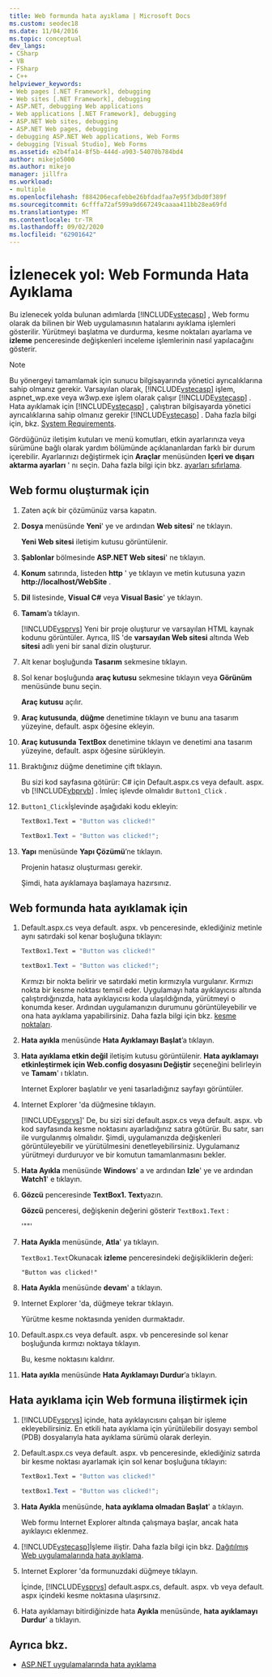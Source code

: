 ```yaml
---
title: Web formunda hata ayıklama | Microsoft Docs
ms.custom: seodec18
ms.date: 11/04/2016
ms.topic: conceptual
dev_langs:
- CSharp
- VB
- FSharp
- C++
helpviewer_keywords:
- Web pages [.NET Framework], debugging
- Web sites [.NET Framework], debugging
- ASP.NET, debugging Web applications
- Web applications [.NET Framework], debugging
- ASP.NET Web sites, debugging
- ASP.NET Web pages, debugging
- debugging ASP.NET Web applications, Web Forms
- debugging [Visual Studio], Web Forms
ms.assetid: e2b4fa14-8f5b-444d-a903-54070b784bd4
author: mikejo5000
ms.author: mikejo
manager: jillfra
ms.workload:
- multiple
ms.openlocfilehash: f884206ecafebbe26bfdadfaa7e95f3dbd0f389f
ms.sourcegitcommit: 6cfffa72af599a9d667249caaaa411bb28ea69fd
ms.translationtype: MT
ms.contentlocale: tr-TR
ms.lasthandoff: 09/02/2020
ms.locfileid: "62901642"
---
```

# <a name="walkthrough-debugging-a-web-form"></a>İzlenecek yol: Web Formunda Hata Ayıklama
Bu izlenecek yolda bulunan adımlarda [!INCLUDE[vstecasp](../code-quality/includes/vstecasp_md.md)] , Web formu olarak da bilinen bir Web uygulamasının hatalarını ayıklama işlemleri gösterilir. Yürütmeyi başlatma ve durdurma, kesme noktaları ayarlama ve **izleme** penceresinde değişkenleri inceleme işlemlerinin nasıl yapılacağını gösterir.

> [!NOTE]
> Bu yönergeyi tamamlamak için sunucu bilgisayarında yönetici ayrıcalıklarına sahip olmanız gerekir. Varsayılan olarak, [!INCLUDE[vstecasp](../code-quality/includes/vstecasp_md.md)] işlem, aspnet_wp.exe veya w3wp.exe işlem olarak çalışır [!INCLUDE[vstecasp](../code-quality/includes/vstecasp_md.md)] . Hata ayıklamak için [!INCLUDE[vstecasp](../code-quality/includes/vstecasp_md.md)] , çalıştıran bilgisayarda yönetici ayrıcalıklarına sahip olmanız gerekir [!INCLUDE[vstecasp](../code-quality/includes/vstecasp_md.md)] . Daha fazla bilgi için, bkz. [System Requirements](../debugger/aspnet-debugging-system-requirements.md).

Gördüğünüz iletişim kutuları ve menü komutları, etkin ayarlarınıza veya sürümüne bağlı olarak yardım bölümünde açıklananlardan farklı bir durum içerebilir. Ayarlarınızı değiştirmek için **Araçlar** menüsünden **Içeri ve dışarı aktarma ayarları** ' nı seçin. Daha fazla bilgi için bkz. [ayarları sıfırlama](../ide/environment-settings.md#reset-settings).

## <a name="to-create-the-web-form"></a>Web formu oluşturmak için

1. Zaten açık bir çözümünüz varsa kapatın.

2. **Dosya** menüsünde **Yeni**' ye ve ardından **Web sitesi**' ne tıklayın.

    **Yeni Web sitesi** iletişim kutusu görüntülenir.

3. **Şablonlar** bölmesinde **ASP.NET Web sitesi**' ne tıklayın.

4. **Konum** satırında, listeden **http** ' ye tıklayın ve metin kutusuna yazın **http://localhost/WebSite** .

5. **Dil** listesinde, **Visual C#** veya **Visual Basic**' ye tıklayın.

6. **Tamam**’a tıklayın.

    [!INCLUDE[vsprvs](../code-quality/includes/vsprvs_md.md)] Yeni bir proje oluşturur ve varsayılan HTML kaynak kodunu görüntüler. Ayrıca, IIS 'de **varsayılan Web sitesi** altında Web **sitesi** adlı yeni bir sanal dizin oluşturur.

7. Alt kenar boşluğunda **Tasarım** sekmesine tıklayın.

8. Sol kenar boşluğunda **araç kutusu** sekmesine tıklayın veya **Görünüm** menüsünde bunu seçin.

    **Araç kutusu** açılır.

9. **Araç kutusunda**, **düğme** denetimine tıklayın ve bunu ana tasarım yüzeyine, default. aspx öğesine ekleyin.

10. **Araç kutusunda** **TextBox** denetimine tıklayın ve denetimi ana tasarım yüzeyine, default. aspx öğesine sürükleyin.

11. Bıraktığınız düğme denetimine çift tıklayın.

     Bu sizi kod sayfasına götürür: C# için Default.aspx.cs veya default. aspx. vb [!INCLUDE[vbprvb](../code-quality/includes/vbprvb_md.md)] . İmleç işlevde olmalıdır `Button1_Click` .

12. `Button1_Click`İşlevinde aşağıdaki kodu ekleyin:

    ```vb
    TextBox1.Text = "Button was clicked!"
    ```

    ```csharp
    TextBox1.Text = "Button was clicked!";
    ```

13. **Yapı** menüsünde **Yapı Çözümü**’ne tıklayın.

     Projenin hatasız oluşturması gerekir.

     Şimdi, hata ayıklamaya başlamaya hazırsınız.

## <a name="to-debug-the-web-form"></a>Web formunda hata ayıklamak için

1. Default.aspx.cs veya default. aspx. vb penceresinde, eklediğiniz metinle aynı satırdaki sol kenar boşluğuna tıklayın:

   ```vb
   TextBox1.Text = "Button was clicked!"
   ```

   ```csharp
   textBox1.Text = "Button was clicked!";
   ```

    Kırmızı bir nokta belirir ve satırdaki metin kırmızıyla vurgulanır. Kırmızı nokta bir kesme noktası temsil eder. Uygulamayı hata ayıklayıcısı altında çalıştırdığınızda, hata ayıklayıcısı koda ulaşıldığında, yürütmeyi o konumda keser. Ardından uygulamanızın durumunu görüntüleyebilir ve ona hata ayıklama yapabilirsiniz. Daha fazla bilgi için bkz. [kesme noktaları](https://msdn.microsoft.com/library/fe4eedc1-71aa-4928-962f-0912c334d583).

2. **Hata ayıkla** menüsünde **Hata Ayıklamayı Başlat**’a tıklayın.

3. **Hata ayıklama etkin değil** iletişim kutusu görüntülenir. **Hata ayıklamayı etkinleştirmek için Web.config dosyasını Değiştir** seçeneğini belirleyin ve **Tamam**' ı tıklatın.

    Internet Explorer başlatılır ve yeni tasarladığınız sayfayı görüntüler.

4. Internet Explorer 'da düğmesine tıklayın.

    [!INCLUDE[vsprvs](../code-quality/includes/vsprvs_md.md)]' De, bu sizi sizi default.aspx.cs veya default. aspx. vb kod sayfasında kesme noktasını ayarladığınız satıra götürür. Bu satır, sarı ile vurgulanmış olmalıdır. Şimdi, uygulamanızda değişkenleri görüntüleyebilir ve yürütülmesini denetleyebilirsiniz. Uygulamanız yürütmeyi durduruyor ve bir komutun tamamlanmasını bekler.

5. **Hata Ayıkla** menüsünde **Windows**' a ve ardından **Izle**' ye ve ardından **Watch1**' e tıklayın.

6. **Gözcü** penceresinde **TextBox1. Text**yazın.

    **Gözcü** penceresi, değişkenin değerini gösterir `TextBox1.Text` :

   '""'

7. **Hata Ayıkla** menüsünde, **Atla**' ya tıklayın.

    `TextBox1.Text`Okunacak **izleme** penceresindeki değişikliklerin değeri:

   `"Button was clicked!"`

8. **Hata Ayıkla** menüsünde **devam**' a tıklayın.

9. Internet Explorer 'da, düğmeye tekrar tıklayın.

     Yürütme kesme noktasında yeniden durmaktadır.

10. Default.aspx.cs veya default. aspx. vb penceresinde sol kenar boşluğunda kırmızı noktaya tıklayın.

     Bu, kesme noktasını kaldırır.

11. **Hata ayıkla** menüsünde **Hata Ayıklamayı Durdur**’a tıklayın.

## <a name="to-attach-to-the-web-form-for-debugging"></a>Hata ayıklama için Web formuna iliştirmek için

1. [!INCLUDE[vsprvs](../code-quality/includes/vsprvs_md.md)] içinde, hata ayıklayıcısını çalışan bir işleme ekleyebilirsiniz. En etkili hata ayıklama için yürütülebilir dosyayı sembol (PDB) dosyalarıyla hata ayıklama sürümü olarak derleyin.

2. Default.aspx.cs veya default. aspx. vb penceresinde, eklediğiniz satırda bir kesme noktası ayarlamak için sol kenar boşluğuna tıklayın:

   ```vb
   TextBox1.Text = "Button was clicked!"
   ```

   ```csharp
   textBox1.Text = "Button was clicked!";
   ```

3. **Hata Ayıkla** menüsünde, **hata ayıklama olmadan Başlat**' a tıklayın.

    Web formu Internet Explorer altında çalışmaya başlar, ancak hata ayıklayıcı eklenmez.

4. [!INCLUDE[vstecasp](../code-quality/includes/vstecasp_md.md)]İşleme iliştir. Daha fazla bilgi için bkz. [Dağıtılmış Web uygulamalarında hata ayıklama](../debugger/debugging-deployed-web-applications.md).

5. Internet Explorer 'da formunuzdaki düğmeye tıklayın.

    İçinde, [!INCLUDE[vsprvs](../code-quality/includes/vsprvs_md.md)] default.aspx.cs, default. aspx. vb veya default. aspx içindeki kesme noktasına ulaşırsınız.

6. Hata ayıklamayı bitirdiğinizde hata **Ayıkla** menüsünde, **hata ayıklamayı Durdur**' a tıklayın.

## <a name="see-also"></a>Ayrıca bkz.

- [ASP.NET uygulamalarında hata ayıklama](../debugger/how-to-enable-debugging-for-aspnet-applications.md)
